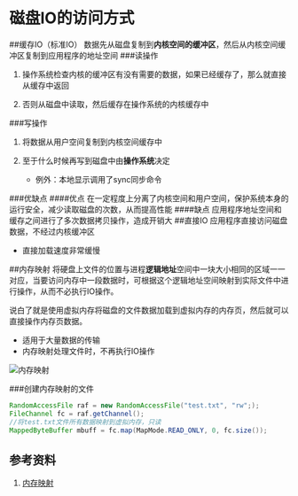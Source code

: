 # 磁盘IO的访问方式

##缓存IO（标准IO）
数据先从磁盘复制到**内核空间的缓冲区**，然后从内核空间缓冲区复制到应用程序的地址空间
###读操作
1. 操作系统检查内核的缓冲区有没有需要的数据，如果已经缓存了，那么就直接从缓存中返回

2. 否则从磁盘中读取，然后缓存在操作系统的内核缓存中

###写操作
1. 将数据从用户空间复制到内核空间缓存中

2. 至于什么时候再写到磁盘中由**操作系统**决定
	- 例外：本地显示调用了sync同步命令

###优缺点
####优点
在一定程度上分离了内核空间和用户空间，保护系统本身的运行安全，减少读取磁盘的次数，从而提高性能
####缺点
应用程序地址空间和缓存之间进行了多次数据拷贝操作，造成开销大
##直接IO
应用程序直接访问磁盘数据，不经过内核缓冲区
- 直接加载速度非常缓慢

##内存映射
将硬盘上文件的位置与进程**逻辑地址**空间中一块大小相同的区域一一对应，当要访问内存中一段数据时，可根据这个逻辑地址空间映射到实际文件中进行操作，从而不必执行IO操作。

说白了就是使用虚拟内存将磁盘的文件数据加载到虚拟内存的内存页，然后就可以直接操作内存页数据。
- 适用于大量数据的传输
- 内存映射处理文件时，不再执行IO操作

![内存映射](http://7d9o4k.com1.z0.glb.clouddn.com/内存映射.png)

###创建内存映射的文件
```java
RandomAccessFile raf = new RandomAccessFile("test.txt", "rw";);
FileChannel fc = raf.getChannel();
//将test.txt文件所有数据映射到虚拟内存，只读
MappedByteBuffer mbuff = fc.map(MapMode.READ_ONLY, 0, fc.size());
```

## 参考资料
1. [内存映射](http://blog.csdn.net/abc_key/article/details/32435789)